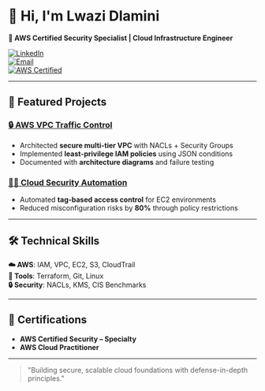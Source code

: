 # 👋 Hi, I'm Lwazi Dlamini  
**🔐 AWS Certified Security Specialist | Cloud Infrastructure Engineer**  

[![LinkedIn](https://img.shields.io/badge/LinkedIn-Connect-%230A66C2?style=flat&logo=linkedin)](https://www.linkedin.com/in/lwazi-dlamini-006a40185)  
[![Email](https://img.shields.io/badge/Email-Contact-%23D14836?style=flat&logo=gmail)](mailto:lwazi995@outlook.com)  
[![AWS Certified](https://img.shields.io/badge/AWS_Security-Specialist-%23FF9900?style=flat&logo=amazon-aws)](https://aws.amazon.com/certification/certified-security-specialty/)  

---

## 🚀 Featured Projects  
### [🔒 AWS VPC Traffic Control](https://github.com/lwazi995/aws-vpc-project)  
- Architected **secure multi-tier VPC** with NACLs + Security Groups  
- Implemented **least-privilege IAM policies** using JSON conditions  
- Documented with **architecture diagrams** and failure testing  

### [👨‍💻 Cloud Security Automation](https://github.com/lwazi995/aws-iam-project)  
- Automated **tag-based access control** for EC2 environments  
- Reduced misconfiguration risks by **80%** through policy restrictions  

---

## 🛠️ Technical Skills  
**☁️ AWS**: IAM, VPC, EC2, S3, CloudTrail  
**🔧 Tools**: Terraform, Git, Linux  
**🔒 Security**: NACLs, KMS, CIS Benchmarks  

---

## 📜 Certifications  
- **AWS Certified Security – Specialty**  
- **AWS Cloud Practitioner**  

---

> "Building secure, scalable cloud foundations with defense-in-depth principles."  
